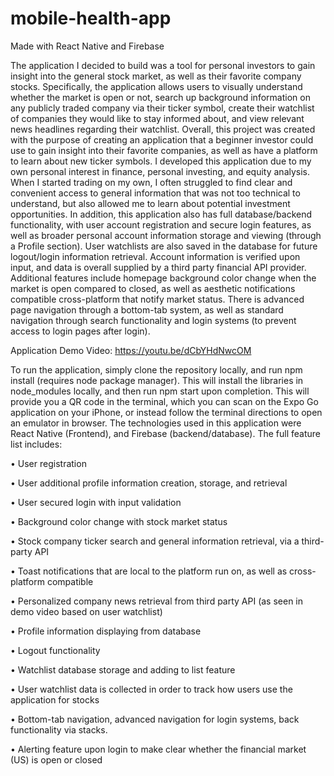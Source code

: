 # mobile-health-app

Made with React Native and Firebase

The application I decided to build was a tool for personal investors to gain insight into the general stock market, as well as their favorite company stocks. Specifically, the application allows users to visually understand whether the market is open or not, search up background information on any publicly traded company via their ticker symbol, create their watchlist of companies they would like to stay informed about, and view relevant news headlines regarding their watchlist. Overall, this project was created with the purpose of creating an application that a beginner investor could use to gain insight into their favorite companies, as well as have a platform to learn about new ticker symbols. I developed this application due to my own personal interest in finance, personal investing, and equity analysis. When I started trading on my own, I often struggled to find clear and convenient access to general information that was not too technical to understand, but also allowed me to learn about potential investment opportunities. In addition, this application also has full database/backend functionality, with user account registration and secure login features, as well as broader personal account information storage and viewing (through a Profile section). User watchlists are also saved in the database for future logout/login information retrieval. Account information is verified upon input, and data is overall supplied by a third party financial API provider. Additional features include homepage background color change when the market is open compared to closed, as well as aesthetic notifications compatible cross-platform that notify market status. There is advanced page navigation through a bottom-tab system, as well as standard navigation through search functionality and login systems (to prevent access to login pages after login).
 
Application Demo Video: https://youtu.be/dCbYHdNwcOM

To run the application, simply clone the repository locally, and run npm install (requires node package manager). This will install the libraries in node_modules locally, and then run npm start upon completion. This will provide you a QR code in the terminal, which you can scan on the Expo Go application on your iPhone, or instead follow the terminal directions to open an emulator in browser. The technologies used in this application were React Native (Frontend), and Firebase (backend/database). The full feature list includes:

•	User registration

•	User additional profile information creation, storage, and retrieval

•	User secured login with input validation

•	Background color change with stock market status

•	Stock company ticker search and general information retrieval, via a third-party API

•	Toast notifications that are local to the platform run on, as well as cross-platform compatible

•	Personalized company news retrieval from third party API (as seen in demo video based on user watchlist)

•	Profile information displaying from database

•	Logout functionality

•	Watchlist database storage and adding to list feature

•	User watchlist data is collected in order to track how users use the application for stocks

•	Bottom-tab navigation, advanced navigation for login systems, back functionality via stacks.

•	Alerting feature upon login to make clear whether the financial market (US) is open or closed
